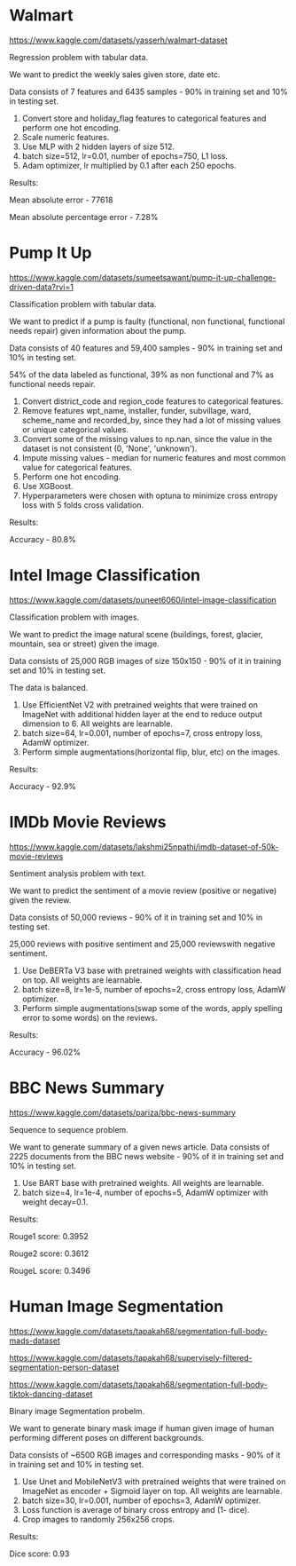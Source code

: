 # Walmart
https://www.kaggle.com/datasets/yasserh/walmart-dataset


Regression problem with tabular data.

We want to predict the weekly sales given store, date etc.

Data consists of 7 features and 6435 samples - 90% in training set and 10% in testing set.

1. Convert store and holiday_flag features to categorical features and perform one hot encoding.
2. Scale numeric features.
3. Use MLP with 2 hidden layers of size 512.
4. batch size=512, lr=0.01, number of epochs=750, L1 loss.
5. Adam optimizer, lr multiplied by 0.1 after each 250 epochs.

Results: 

Mean absolute error - 77618

Mean absolute percentage error - 7.28%

# Pump It Up
https://www.kaggle.com/datasets/sumeetsawant/pump-it-up-challenge-driven-data?rvi=1


Classification problem with tabular data.

We want to predict if a pump is faulty (functional, non functional, functional needs repair) given information about the pump.

Data consists of 40 features and 59,400 samples - 90% in training set and 10% in testing set.

54% of the data labeled as functional, 39% as non functional and 7% as functional needs repair.

1. Convert district_code and region_code features to categorical features.
2. Remove features wpt_name, installer, funder, subvillage, ward, scheme_name and recorded_by, since they had a lot of missing values or unique categorical values.
3. Convert some of the missing values to np.nan, since the value in the dataset is not consistent (0, 'None', 'unknown').
4. Impute missing values - median for numeric features and most common value for categorical features.
5. Perform one hot encoding.
6. Use XGBoost.
7. Hyperparameters were chosen with optuna to minimize cross entropy loss with 5 folds cross validation.

   
Results:

Accuracy - 80.8%

# Intel Image Classification
https://www.kaggle.com/datasets/puneet6060/intel-image-classification


Classification problem with images.

We want to predict the image natural scene (buildings, forest, glacier, mountain, sea or street) given the image.

Data consists of 25,000 RGB images of size 150x150 - 90% of it in training set and 10% in testing set.

The data is balanced.

1. Use EfficientNet V2 with pretrained weights that were trained on ImageNet with additional hidden layer at the end to reduce output dimension to 6. All weights are learnable.
2. batch size=64, lr=0.001, number of epochs=7, cross entropy loss, AdamW optimizer.
3. Perform simple augmentations(horizontal flip, blur, etc) on the images.

Results:

Accuracy - 92.9%

# IMDb Movie Reviews
https://www.kaggle.com/datasets/lakshmi25npathi/imdb-dataset-of-50k-movie-reviews


Sentiment analysis problem with text.

We want to predict the sentiment of a movie review (positive or negative) given the review.

Data consists of 50,000 reviews - 90% of it in training set and 10% in testing set.

25,000 reviews with positive sentiment and 25,000 reviewswith negative sentiment.

1. Use DeBERTa V3 base with pretrained weights with classification head on top. All weights are learnable.
2. batch size=8, lr=1e-5, number of epochs=2, cross entropy loss, AdamW optimizer.
3. Perform simple augmentations(swap some of the words, apply spelling error to some words) on the reviews.

Results:

Accuracy - 96.02%

# BBC News Summary
https://www.kaggle.com/datasets/pariza/bbc-news-summary


Sequence to sequence problem.

We want to generate summary of a given news article.
Data consists of 2225 documents from the BBC news website - 90% of it in training set and 10% in testing set.


1. Use BART base with pretrained weights. All weights are learnable.
2. batch size=4, lr=1e-4, number of epochs=5, AdamW optimizer with weight decay=0.1.
   
Results:

Rouge1 score: 0.3952

Rouge2 score: 0.3612

RougeL score: 0.3496

# Human Image Segmentation
https://www.kaggle.com/datasets/tapakah68/segmentation-full-body-mads-dataset

https://www.kaggle.com/datasets/tapakah68/supervisely-filtered-segmentation-person-dataset

https://www.kaggle.com/datasets/tapakah68/segmentation-full-body-tiktok-dancing-dataset


Binary image Segmentation probelm.

We want to generate binary mask image if human given image of human performing different poses on different backgrounds.

Data consists of ~6500 RGB images and corresponding masks - 90% of it in training set and 10% in testing set.

1. Use Unet and MobileNetV3 with pretrained weights that were trained on ImageNet as encoder + Sigmoid layer on top. All weights are learnable.
2. batch size=30, lr=0.001, number of epochs=3, AdamW optimizer.
3. Loss function is average of binary cross entropy and (1- dice).
4. Crop images to randomly 256x256 crops.


Results:

Dice score: 0.93
